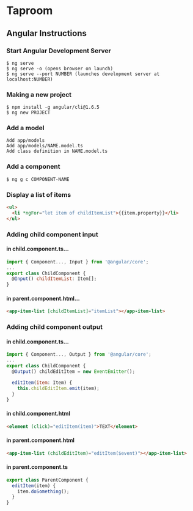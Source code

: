 # Taproom
## Angular Instructions
### Start Angular Development Server
```console
$ ng serve
$ ng serve -o (opens browser on launch)
$ ng serve --port NUMBER (launches development server at localhost:NUMBER)
```
### Making a new project
``` console
$ npm install -g angular/cli@1.6.5
$ ng new PROJECT
```
### Add a model
```console
Add app/models
Add app/models/NAME.model.ts
Add class definition in NAME.model.ts
```
### Add a component
```console
$ ng g c COMPONENT-NAME
```
### Display a list of items
```html
<ul>
  <li *ngFor="let item of childItemList">{{item.property}}</li>
</ul>
```
### Adding child component input
#### in child.component.ts...
```javascript
import { Component..., Input } from '@angular/core';
...
export class ChildComponent {
  @Input() childItemList: Item[];
}
```
#### in parent.component.html...
```html
<app-item-list [childItemList]="itemList"></app-item-list>
```

### Adding child component output
#### in child.component.ts...
```javascript
import { Component..., Output } from '@angular/core';
...
export class ChildComponent {
  @Output() childEditItem = new EventEmitter();

  editItem(item: Item) {
    this.childEditItem.emit(item);
  }
}
```
#### in child.component.html
```html
<element (click)="editItem(item)">TEXT</element>
```
#### in parent.component.html
```html
<app-item-list (childEditItem)="editItem($event)"></app-item-list>
```
#### in parent.component.ts
```javascript
export class ParentComponent {
  editItem(item) {
    item.doSomething();
  }
}
```

